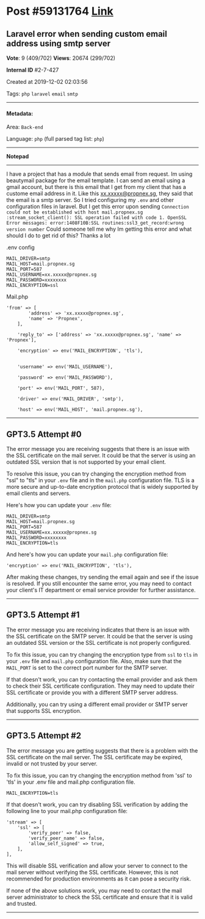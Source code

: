 
# Post \#59131764 [Link](https://stackoverflow.com/questions/59131764/)

## Laravel error when sending custom email address using smtp server

**Vote**: 9 (409/702) **Views**: 20674 (299/702) 

**Internal ID** \#2-7-427

Created at 2019-12-02 02:03:56

Tags: `php` `laravel` `email` `smtp`

----------

#### Metadata:

Area: `Back-end`

Language: `php` (full parsed tag list: `php`)

----------

**Notepad**


----------

I have a project that has a module that sends email from request. Im using beautymail package for the email template. I can send an email using a gmail account, but there is this email that I get from my client that has a custome email address in it. Like this xx.xxxxx@propnex.sg, they said that the email is a smtp server. So I tried configuring my `.env` and other configuration files in laravel. But I get this error upon sending `Connection could not be established with host mail.propnex.sg :stream_socket_client(): SSL operation failed with code 1. OpenSSL Error messages: error:1408F10B:SSL routines:ssl3_get_record:wrong version number` Could someone tell me why Im getting this error and what should I do to get rid of this? Thanks a lot

.env config

```
MAIL_DRIVER=smtp
MAIL_HOST=mail.propnex.sg
MAIL_PORT=587
MAIL_USERNAME=xx.xxxxx@propnex.sg
MAIL_PASSWORD=xxxxxxxx
MAIL_ENCRYPTION=ssl
```


Mail.php

```
'from' => [
        'address' => 'xx.xxxxx@propnex.sg',
        'name' => 'Propnex',
    ],

    'reply_to' => ['address' => 'xx.xxxxx@propnex.sg', 'name' => 'Propnex'],

    'encryption' => env('MAIL_ENCRYPTION', 'tls'),


    'username' => env('MAIL_USERNAME'),

    'password' => env('MAIL_PASSWORD'),

    'port' => env('MAIL_PORT', 587),

    'driver' => env('MAIL_DRIVER', 'smtp'),

    'host' => env('MAIL_HOST', 'mail.propnex.sg'),
```



----------
        
## GPT3.5 Attempt \#0

The error message you are receiving suggests that there is an issue with the SSL certificate on the mail server. It could be that the server is using an outdated SSL version that is not supported by your email client.

To resolve this issue, you can try changing the encryption method from "ssl" to "tls" in your `.env` file and in the `mail.php` configuration file. TLS is a more secure and up-to-date encryption protocol that is widely supported by email clients and servers.

Here's how you can update your `.env` file:

```
MAIL_DRIVER=smtp
MAIL_HOST=mail.propnex.sg
MAIL_PORT=587
MAIL_USERNAME=xx.xxxxx@propnex.sg
MAIL_PASSWORD=xxxxxxxx
MAIL_ENCRYPTION=tls
```

And here's how you can update your `mail.php` configuration file:

```
'encryption' => env('MAIL_ENCRYPTION', 'tls'),
```

After making these changes, try sending the email again and see if the issue is resolved. If you still encounter the same error, you may need to contact your client's IT department or email service provider for further assistance.

--------

## GPT3.5 Attempt \#1

The error message you are receiving indicates that there is an issue with the SSL certificate on the SMTP server. It could be that the server is using an outdated SSL version or the SSL certificate is not properly configured.

To fix this issue, you can try changing the encryption type from `ssl` to `tls` in your `.env` file and `mail.php` configuration file. Also, make sure that the `MAIL_PORT` is set to the correct port number for the SMTP server.

If that doesn't work, you can try contacting the email provider and ask them to check their SSL certificate configuration. They may need to update their SSL certificate or provide you with a different SMTP server address.

Additionally, you can try using a different email provider or SMTP server that supports SSL encryption.

--------

## GPT3.5 Attempt \#2

The error message you are getting suggests that there is a problem with the SSL certificate on the mail server. The SSL certificate may be expired, invalid or not trusted by your server. 

To fix this issue, you can try changing the encryption method from 'ssl' to 'tls' in your .env file and mail.php configuration file. 

```
MAIL_ENCRYPTION=tls
```

If that doesn't work, you can try disabling SSL verification by adding the following line to your mail.php configuration file:

```
'stream' => [
    'ssl' => [
        'verify_peer' => false,
        'verify_peer_name' => false,
        'allow_self_signed' => true,
    ],
],
```

This will disable SSL verification and allow your server to connect to the mail server without verifying the SSL certificate. However, this is not recommended for production environments as it can pose a security risk.

If none of the above solutions work, you may need to contact the mail server administrator to check the SSL certificate and ensure that it is valid and trusted.

--------
